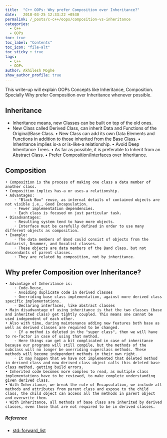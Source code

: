 ```yaml
---
title:  "C++ OOPs: Why prefer Composition over Inheritance?"
date:   2018-03-25 12:33:22 +0530
permalink: /_posts/c-c++/oops/composition-vs-inheritance
categories:
  - C++
  - OOPs
toc: true
toc_label: "Contents"
toc_icon: "file-alt"
toc_sticky : true
tags:
  - C++
  - OOPs
author: Akhilesh Moghe
show_author_profile: true
---
```


This write-up will explain OOPs Concepts like Inheritance, Composition. Specially Why prefer Composition over Inheritance whenever possible.


## Inheritance
  - Inheritance means, new Classes can be built on top of the old ones.
  - New Class called Derived Class, can inherit Data and Functions of the Original/Base Class.
    • New Class can add its own Data Elements and Functions in addition to those inherited from the Base Class.
    • Inheritance implies is-a or is-like-a relationship.
    • Avoid Deep Inheritance Trees.
    • As far as possible, it is preferable to Inherit from an Abstract Class.
    • Prefer Composition/Interfaces over Inheritance.

## Composition
    • Composition is the process of making one class a data member of another class.
    • Composition implies has-a or uses-a relationship.
    • Advantages:
        ◦ "Black Box" reuse, as internal details of contained objects are not visible i.e., Good Encapsulation.
        ◦ Fewer implementation dependencies.
        ◦ Each class is focused on just particular task.
    • Disadvantages:
        ◦ Resulting system tend to have more objects.
        ◦ Interface must be carefully defined in order to use many different objects as composition.
    • Example:
        ◦ The data members of Band could consist of objects from the Guitarist, Drummer, and Vocalist classes.
        ◦ These objects are data members of the Band class, but not descendants of parent classes.
        ◦ They are related by composition, not by inheritance.

## Why prefer Composition over Inheritance?
    • Advantage of Inheritance is:
        ◦ Code-Reuse,
        ◦ Avoiding duplicate code in derived classes
        ◦ Overriding base class implementation, against more derived class specific implementations.
        ◦ Declaring interfaces, like abstract classes
    • Main disadvantage of using inheritance is that the two classes (base and inherited class) get tightly coupled. This means one cannot be used independent of each other.
    • Also with time, during maintenance adding new features both base as well as derived classes are required to be changed.
        ◦ If a method is deleted in the "super class", then we will have to re-factor in case of using that method.
        ◦ Here things can get a bit complicated in case of inheritance because our programs will still compile, but the methods of the subclass will no longer be overriding superclass methods. These methods will become independent methods in their own right.
        ◦ It may happen that we have not implemented that deleted method in derived class and now derived class object calls this deleted base class method, getting build errors.
    • Inherited code becomes more complex to read, as multiple class implementations have to be reviewed, to make complete understanding given derived class.
    • With Inheritance, we break the rule of Encapsulation, we include all methods and attributes from parent class and expose to the child class, the child object can access all the methods in parent object and overwrite them.
    • With Inheritance, all methods of base class are inherited by derived classes, even those that are not required to be in derived classes.

##### Reference
  - [std::forward_list](https://www.cplusplus.com/reference/forward_list/forward_list/)


